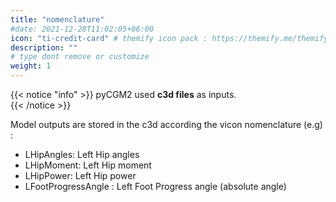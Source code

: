 ```yaml
---
title: "nomenclature"
#date: 2021-12-28T11:02:05+06:00
icon: "ti-credit-card" # themify icon pack : https://themify.me/themify-icons
description: ""
# type dont remove or customize
weight: 1
---
```



{{< notice "info" >}}
  pyCGM2 used **c3d files** as inputs.  
{{< /notice >}}


Model outputs are stored in the c3d according the vicon nomenclature (e.g) :

* LHipAngles: Left Hip angles
* LHipMoment: Left Hip moment
* LHipPower: Left Hip power
* LFootProgressAngle : Left Foot Progress angle (absolute angle)  
